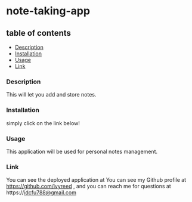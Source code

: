 # note-taking-app


## table of contents
- [Description](#description)
- [Installation](#installation)
- [Usage](#usage)
- [Link](#link)

### Description
This will let you add and store notes.

### Installation
simply click on the link below!

### Usage
This application will be used for personal notes management.


### Link
You can see the deployed application at
You can see my Github profile at https://github.com/ivyreed ,
and you can reach me for questions at https://idcfu788@gmail.com